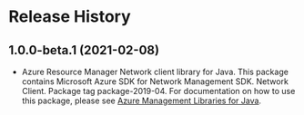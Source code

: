# Release History

## 1.0.0-beta.1 (2021-02-08)

- Azure Resource Manager Network client library for Java. This package contains Microsoft Azure SDK for Network Management SDK. Network Client. Package tag package-2019-04. For documentation on how to use this package, please see [Azure Management Libraries for Java](https://aka.ms/azsdk/java/mgmt).
